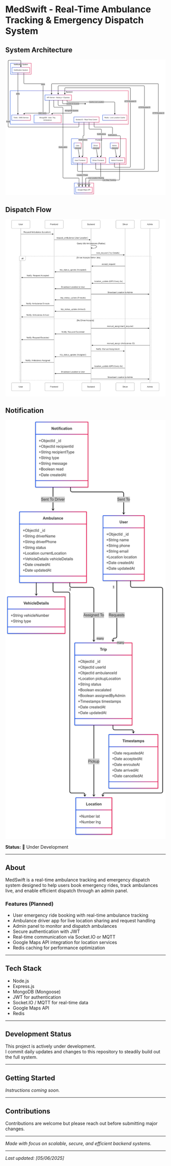 # MedSwift - Real-Time Ambulance Tracking & Emergency Dispatch System

## System Architecture
![System Architecture](./System%20Arch%20(MedSwift).png)
## Dispatch Flow
<img src="./Booking%20Dispach%20Flow%20(MedSwift).png" alt="Dispatch Flow" width="600" />

## Notification
<img src="./Data%20Model%20(%20Medswift%20).png" alt="Notification System" width="600" />


**Status:** 🚧 Under Development

---

## About

MedSwift is a real-time ambulance tracking and emergency dispatch system designed to help users book emergency rides, track ambulances live, and enable efficient dispatch through an admin panel.

### Features (Planned)
- User emergency ride booking with real-time ambulance tracking
- Ambulance driver app for live location sharing and request handling
- Admin panel to monitor and dispatch ambulances
- Secure authentication with JWT
- Real-time communication via Socket.IO or MQTT
- Google Maps API integration for location services
- Redis caching for performance optimization

---

## Tech Stack

- Node.js
- Express.js
- MongoDB (Mongoose)
- JWT for authentication
- Socket.IO / MQTT for real-time data
- Google Maps API
- Redis

---

## Development Status

This project is actively under development.  
I commit daily updates and changes to this repository to steadily build out the full system.

---

## Getting Started

*Instructions coming soon.*

---

## Contributions

Contributions are welcome but please reach out before submitting major changes.

---

*Made with focus on scalable, secure, and efficient backend systems.*

---

*Last updated: [05/06/2025]*
